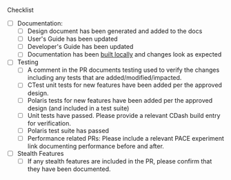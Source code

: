 <!--
Please add a description of what is accomplished in the PR here at the top:
-->

<!--
Below are a few things we ask you or your reviewers to kindly check. 
***Remove checks that are not relevant by deleting the line(s) below.***
-->
Checklist
* [ ] Documentation:
  * [ ] Design document has been generated and added to the docs
  * [ ] User's Guide has been updated
  * [ ] Developer's Guide has been updated
  * [ ] Documentation has been [built locally](https://e3sm-project.github.io/Omega/omega/develop/devGuide/BuildDocs.html) and changes look as expected
* [ ] Testing
  * [ ] A comment in the PR documents testing used to verify the changes including any tests that are added/modified/impacted.
  * [ ] CTest unit tests for new features have been added per the approved design. 
  * [ ] Polaris tests for new features have been added per the approved design (and included in a test suite)
  * [ ] Unit tests have passed. Please provide a relevant CDash build entry for verification.
  * [ ] Polaris test suite has passed
  * [ ] Performance related PRs: Please include a relevant PACE experiment link documenting performance before and after.
* [ ] Stealth Features
  * [ ] If any stealth features are included in the PR, please confirm that they have been documented.

<!--
Please note any issues this fixes using closing keywords: https://help.github.com/articles/closing-issues-using-keywords
-->


